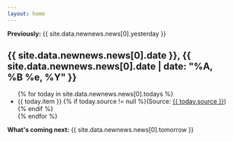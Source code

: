 ```yaml
---
layout: home
---
```

<!--<p class="alert"><b>Please note: While we await the transfer of articles of impeachment from the House to the Senate, and the resumption of daily impeachment news, this site will update infrequently.</b></p>-->
<p class="intro"><b>Previously:</b> {{ site.data.newnews.news[0].yesterday }}</p>
<h2 class="today"><time class="timeago" datetime="{{ site.data.newnews.news[0].date }}">{{ site.data.newnews.news[0].date }}</time>, {{ site.data.newnews.news[0].date | date: "%A, %B %e, %Y" }}</h2>
<ul class="today">
{% for today in site.data.newnews.news[0].todays %}
 <li>{{ today.item }} <span class="small">{% if today.source != null %}(Source: <a href="{{ today.url }}">{{ today.source }}</a>){% endif %}</span></li>
{% endfor %}
  </ul>

<p class="outtro"><b>What's coming next:</b> {{ site.data.newnews.news[0].tomorrow }}</p>




